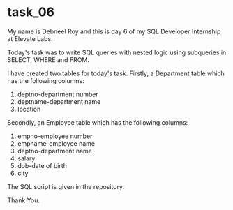 # task_06

My name is Debneel Roy and this is day 6 of my SQL Developer Internship at Elevate Labs.

Today's task was to write SQL queries with nested logic using subqueries in SELECT, WHERE and FROM.

I have created two tables for today's task. Firstly, a Department table which has the following columns:

1. deptno-department number
2. deptname-department name
3. location

Secondly, an Employee table which has the following columns:

1. empno-employee number
2. empname-employee name
3. deptno-department name
4. salary
5. dob-date of birth
6. city

The SQL script is given in the repository.

Thank You.
